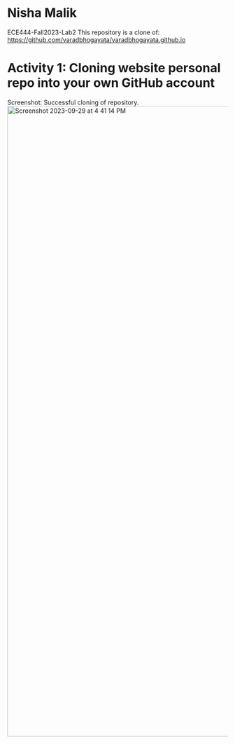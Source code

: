 # Nisha Malik
ECE444-Fall2023-Lab2
This repository is a clone of: https://github.com/varadbhogayata/varadbhogayata.github.io

# Activity 1: Cloning website personal repo into your own GitHub account
Screenshot: Successful cloning of repository.
<img width="1440" alt="Screenshot 2023-09-29 at 4 41 14 PM" src="https://github.com/niishaaa/niishaaa.github.io/assets/98194794/155bc9c6-0b9a-4ea2-a19a-a5ec404ae7de">
